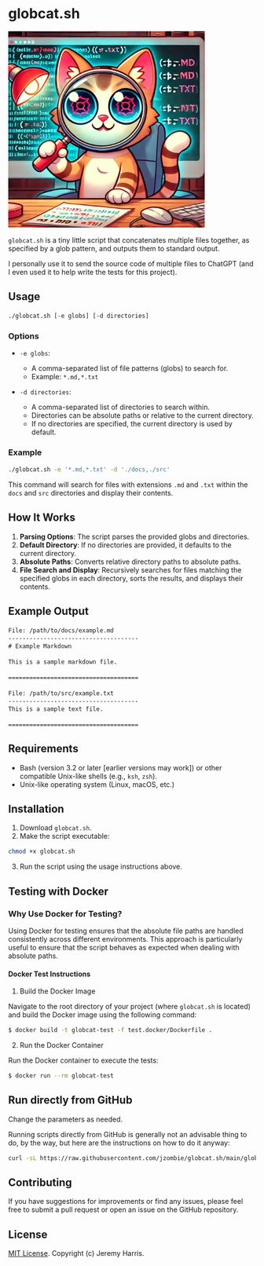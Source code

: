 # globcat.sh

<img src="assets/globcat.webp" alt="Glob Cat" width="400"/>

`globcat.sh` is a tiny little script that concatenates multiple files together, as specified by a glob pattern, and outputs them to standard output.

I personally use it to send the source code of multiple files to ChatGPT (and I even used it to help write the tests for this project).

## Usage

```bash
./globcat.sh [-e globs] [-d directories]
```

### Options

- `-e globs`:
  - A comma-separated list of file patterns (globs) to search for.
  - Example: `*.md,*.txt`

- `-d directories`:
  - A comma-separated list of directories to search within.
  - Directories can be absolute paths or relative to the current directory.
  - If no directories are specified, the current directory is used by default.

### Example

```bash
./globcat.sh -e '*.md,*.txt' -d './docs,./src'
```

This command will search for files with extensions `.md` and `.txt` within the `docs` and `src` directories and display their contents.

## How It Works

1. **Parsing Options**: The script parses the provided globs and directories.
2. **Default Directory**: If no directories are provided, it defaults to the current directory.
3. **Absolute Paths**: Converts relative directory paths to absolute paths.
4. **File Search and Display**: Recursively searches for files matching the specified globs in each directory, sorts the results, and displays their contents.

## Example Output

```
File: /path/to/docs/example.md
-------------------------------------
# Example Markdown

This is a sample markdown file.

=====================================

File: /path/to/src/example.txt
-------------------------------------
This is a sample text file.

=====================================
```

## Requirements

- Bash (version 3.2 or later [earlier versions may work]) or other compatible Unix-like shells (e.g., `ksh`, `zsh`).
- Unix-like operating system (Linux, macOS, etc.)

## Installation

1. Download `globcat.sh`.
2. Make the script executable:

```bash
chmod +x globcat.sh
```

3. Run the script using the usage instructions above.

## Testing with Docker

### Why Use Docker for Testing?

Using Docker for testing ensures that the absolute file paths are handled consistently across different environments. This approach is particularly useful to ensure that the script behaves as expected when dealing with absolute paths.

#### Docker Test Instructions

1. Build the Docker Image

Navigate to the root directory of your project (where `globcat.sh` is located) and build the Docker image using the following command:

```bash
$ docker build -t globcat-test -f test.docker/Dockerfile .
```

2. Run the Docker Container

Run the Docker container to execute the tests:

```bash
$ docker run --rm globcat-test
```

## Run directly from GitHub

Change the parameters as needed.

Running scripts directly from GitHub is generally not an advisable thing to do, by the way, but here are the instructions on how to do it anyway:

```bash
curl -sL https://raw.githubusercontent.com/jzombie/globcat.sh/main/globcat.sh | bash -s -- -e '*.md,*.txt' -d '.'
```

## Contributing

If you have suggestions for improvements or find any issues, please feel free to submit a pull request or open an issue on the GitHub repository.

## License

[MIT License](LICENSE). Copyright (c) Jeremy Harris.
